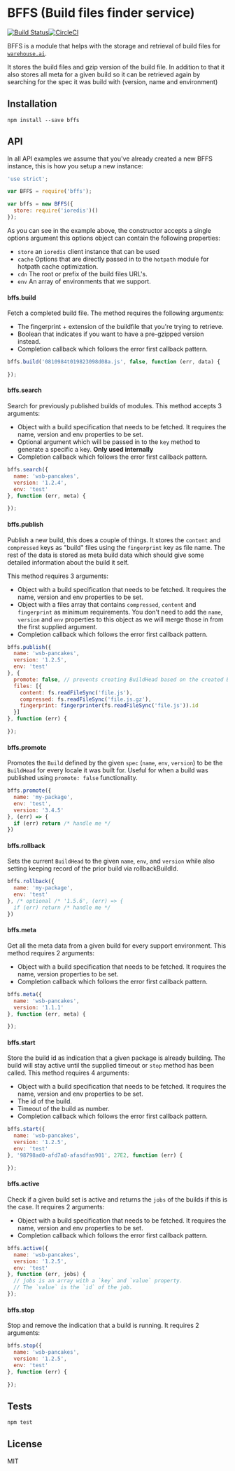 # BFFS (Build files finder service)
[![Build Status](https://travis-ci.com/warehouseai/bffs.svg?branch=master)](https://travis-ci.com/warehouseai/bffs)[![CircleCI](https://circleci.com/gh/warehouseai/bffs.svg?style=svg)](https://circleci.com/gh/warehouseai/bffs)

BFFS is a module that helps with the storage and retrieval of build files for [`warehouse.ai`][warehouse.ai].

It stores the build files and gzip version of the build file. In addition to
that it also stores all meta for a given build so it can be retrieved again by
searching for the spec it was build with (version, name and environment)

## Installation

```
npm install --save bffs
```

## API

In all API examples we assume that you've already created a new BFFS instance,
this is how you setup a new instance:

```js
'use strict';

var BFFS = require('bffs');

var bffs = new BFFS({
  store: require('ioredis')()
});
```

As you can see in the example above, the constructor accepts a single options
argument this options object can contain the following properties:

- `store` an  `ioredis` client instance that can be used
- `cache` Options that are directly passed in to the `hotpath` module for
  hotpath cache optimization.
- `cdn` The root or prefix of the build files URL's.
- `env` An array of environments that we support.

#### bffs.build

Fetch a completed build file. The method requires the following arguments:

- The fingerprint + extension of the buildfile that you're trying to retrieve.
- Boolean that indicates if you want to have a pre-gzipped version instead.
- Completion callback which follows the error first callback pattern.

```js
bffs.build('0810984t019823098d08a.js', false, function (err, data) {

});
```

#### bffs.search

Search for previously published builds of modules. This method accepts 3
arguments:

- Object with a build specification that needs to be fetched. It requires the
  name, version and env properties to be set.
- Optional argument which will be passed in to the `key` method to generate a
  specific a key. **Only used internally**
- Completion callback which follows the error first callback pattern.

```js
bffs.search({
  name: 'wsb-pancakes',
  version: '1.2.4',
  env: 'test'
}, function (err, meta) {

});
```

#### bffs.publish

Publish a new build, this does a couple of things. It stores the `content`
and `compressed` keys as "build" files using the `fingerprint` key as file name.
The rest of the data is stored as meta build data which should give some
detailed information about the build it self.

This method requires 3 arguments:

- Object with a build specification that needs to be fetched. It requires the
  name, version and env properties to be set.
- Object with a files array that contains `compressed`, `content` and `fingerprint` as minimum requirements.
  You don't need to add the `name`, `version` and `env` properties to this
  object as we will merge those in from the first supplied argument.
- Completion callback which follows the error first callback pattern.

```js
bffs.publish({
  name: 'wsb-pancakes',
  version: '1.2.5',
  env: 'test'
}, {
  promote: false, // prevents creating BuildHead based on the created Build
  files: [{
    content: fs.readFileSync('file.js'),
    compressed: fs.readFileSync('file.js.gz'),
    fingerprint: fingerprinter(fs.readFileSync('file.js')).id
  }]
}, function (err) {

});
```

#### bffs.promote

Promotes the `Build` defined by the given `spec` (`name`, `env`, `version`) to be the `BuildHead` for
every locale it was built for. Useful for when a build was published using `promote: false` functionality.

```js
bffs.promote({
  name: 'my-package',
  env: 'test',
  version: '3.4.5'
}, (err) => {
  if (err) return /* handle me */
})

```

#### bffs.rollback

Sets the current `BuildHead` to the given `name`, `env`, and `version` while
also setting keeping record of the prior build via rollbackBuildId.

```js
bffs.rollback({
  name: 'my-package',
  env: 'test'
}, /* optional /* '1.5.6', (err) => {
  if (err) return /* handle me */
})

```


#### bffs.meta

Get all the meta data from a given build for every support environment. This
method requires 2 arguments:

- Object with a build specification that needs to be fetched. It requires the
  name, version properties to be set.
- Completion callback which follows the error first callback pattern.

```js
bffs.meta({
  name: 'wsb-pancakes',
  version: '1.1.1'
}, function (err, meta) {

});
```

#### bffs.start

Store the build id as indication that a given package is already building. The
build will stay active until the supplied timeout or `stop` method has been
called. This method requires 4 arguments:

- Object with a build specification that needs to be fetched. It requires the
  name, version and env properties to be set.
- The id of the build.
- Timeout of the build as number.
- Completion callback which follows the error first callback pattern.

```js
bffs.start({
  name: 'wsb-pancakes',
  version: '1.2.5',
  env: 'test'
}, '98798ad0-afd7a0-afasdfas901', 27E2, function (err) {

});
```

#### bffs.active

Check if a given build set is active and returns the `jobs` of the builds if this is the
case. It requires 2 arguments:

- Object with a build specification that needs to be fetched. It requires the
  name, version and env properties to be set.
- Completion callback which follows the error first callback pattern.

```js
bffs.active({
  name: 'wsb-pancakes',
  version: '1.2.5',
  env: 'test'
}, function (err, jobs) {
  // jobs is an array with a `key` and `value` property.
  // The `value` is the `id` of the job.
});
```

#### bffs.stop

Stop and remove the indication that a build is running. It requires 2 arguments:

```js
bffs.stop({
  name: 'wsb-pancakes',
  version: '1.2.5',
  env: 'test'
}, function (err) {

});
```

## Tests
```sh
npm test
```

## License

MIT

[warehouse.ai]: https://github.com/godaddy/warehouse.ai
